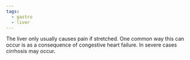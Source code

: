 ```yaml
---
tags:
  - gastro
  - liver
---
```

The liver only usually causes pain if stretched. One common way this can occur is as a consequence of congestive heart failure. In severe cases cirrhosis may occur.